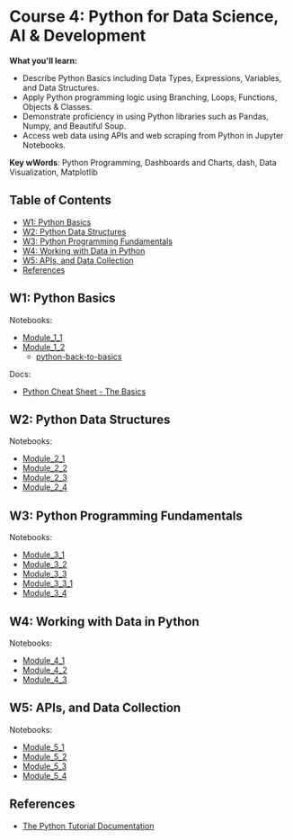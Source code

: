 # Course 4: Python for Data Science, AI & Development

**What you'll learn:**

- Describe Python Basics including Data Types, Expressions, Variables, and Data Structures.
- Apply Python programming logic using Branching, Loops, Functions, Objects & Classes.
- Demonstrate proficiency in using Python libraries such as Pandas, Numpy, and Beautiful Soup.
- Access web data using APIs and web scraping from Python in Jupyter Notebooks. 

**Key wWords**: Python Programming, Dashboards and Charts, dash, Data Visualization, Matplotlib

## Table of Contents

- [W1: Python Basics](#w1-python-basics)
- [W2: Python Data Structures](#w2-python-data-structures)
- [W3: Python Programming Fundamentals](#w3-python-programming-fundamentals)
- [W4: Working with Data in Python](#w4-working-with-data-in-python)
- [W5: APIs, and Data Collection](#w5-apis-and-data-collection)
- [References](#references)


## W1: Python Basics

Notebooks:

- [Module_1_1](#)
- [Module_1_2](#)
  - [python-back-to-basics](/course4_python_for_data_science_and_ai_dev/notebook/w1/python-back-to-basics.ipynb)

Docs:

- [Python Cheat Sheet - The Basics](./docs/Python-Cheat-Sheet-The-Basics-IBM-Coursera.pdf)

## W2: Python Data Structures

Notebooks:

- [Module_2_1](#)
- [Module_2_2](#)
- [Module_2_3](#)
- [Module_2_4](#)

## W3: Python Programming Fundamentals

Notebooks:

- [Module_3_1](#)
- [Module_3_2](./notebook/w3/Module_3_PY0101EN-3-2-Loops.ipynb)
- [Module_3_3](./notebook/w3/Module_3_PY0101EN-3-3-Functions%20.ipynb)
- [Module_3_3_1](./notebook/w3/./Module_3_3-1.2ExcecptionHandling.ipynb)
- [Module_3_4](./notebook/w3/Module_3_PY0101EN-3-4-Classes.ipynb)


## W4: Working with Data in Python 

Notebooks:

- [Module_4_1](./notebook/w4/Module_4_PY0101EN-4-1-ReadFile.ipynb)
- [Module_4_2](./notebook/w4/Module_4_PY0101EN-4-2-WriteFile.ipynb)
- [Module_4_3](./notebook/w4/PY0101EN-4-3-LoadData.ipynb)


## W5: APIs, and Data Collection

Notebooks:

- [Module_5_1](./notebook/w5/PY0101EN-5.1_Intro_API.ipynb)
- [Module_5_2](./notebook/w5/PY0101EN-5.2_API_2.ipynb)
- [Module_5_3](./notebook/w5/PY0101EN-5.3_Requests_HTTP.ipynb)
- [Module_5_4](./notebook/w5/Module_5_PY0101EN-5.4_WorkingWithDifferentFileTypes.ipynb)


## References

- [The Python Tutorial Documentation](https://docs.python.org/3/tutorial/index.html)  

